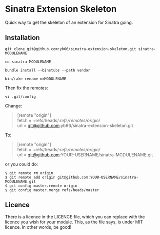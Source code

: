 # Sinatra Extension Skeleton

Quick way to get the skeleton of an extension for Sinatra going.

## Installation

    git clone git@github.com:yb66/sinatra-extension-skeleton.git sinatra-MODULENAME
    
    cd sinatra-MODULENAME
    
    bundle install --binstubs --path vendor
    
    bin/rake rename n=MODULENAME

Then fix the remotes:

    vi .git/config

Change:

> [remote "origin"]  
>   fetch = +refs/heads/*:refs/remotes/origin/*  
>   url = git@github.com:yb66/sinatra-extension-skeleton.git  

To:

> [remote "origin"]  
>   fetch = +refs/heads/*:refs/remotes/origin/*  
>   url = git@github.com:YOUR-USERNAME/sinatra-MODULENAME.git  

or you could do:


    $ git remote rm origin
    $ git remote add origin git@github.com:YOUR-USERNAME/sinatra-MODULENAME.git
    $ git config master.remote origin
    $ git config master.merge refs/heads/master

## Licence ##

  There is a licence in the LICENCE file, which you can replace with the licence you wish for your module. This, as the file says, is under MIT licence. In other words, be good!
